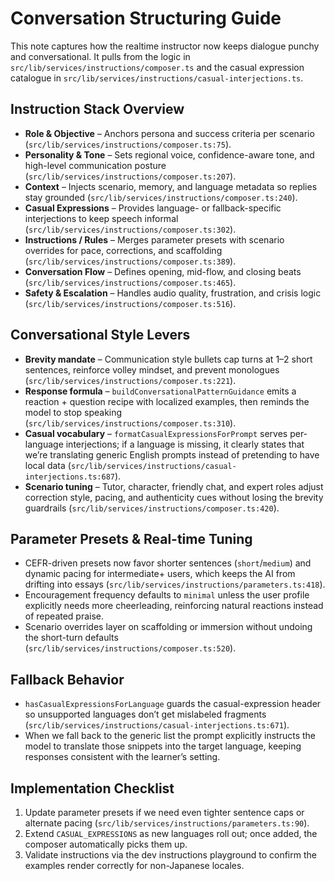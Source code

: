 # Conversation Structuring Guide

This note captures how the realtime instructor now keeps dialogue punchy and conversational. It pulls from the logic in `src/lib/services/instructions/composer.ts` and the casual expression catalogue in `src/lib/services/instructions/casual-interjections.ts`.

## Instruction Stack Overview

- **Role & Objective** – Anchors persona and success criteria per scenario (`src/lib/services/instructions/composer.ts:75`).
- **Personality & Tone** – Sets regional voice, confidence-aware tone, and high-level communication posture (`src/lib/services/instructions/composer.ts:207`).
- **Context** – Injects scenario, memory, and language metadata so replies stay grounded (`src/lib/services/instructions/composer.ts:240`).
- **Casual Expressions** – Provides language- or fallback-specific interjections to keep speech informal (`src/lib/services/instructions/composer.ts:302`).
- **Instructions / Rules** – Merges parameter presets with scenario overrides for pace, corrections, and scaffolding (`src/lib/services/instructions/composer.ts:389`).
- **Conversation Flow** – Defines opening, mid-flow, and closing beats (`src/lib/services/instructions/composer.ts:465`).
- **Safety & Escalation** – Handles audio quality, frustration, and crisis logic (`src/lib/services/instructions/composer.ts:516`).

## Conversational Style Levers

- **Brevity mandate** – Communication style bullets cap turns at 1–2 short sentences, reinforce volley mindset, and prevent monologues (`src/lib/services/instructions/composer.ts:221`).
- **Response formula** – `buildConversationalPatternGuidance` emits a reaction + question recipe with localized examples, then reminds the model to stop speaking (`src/lib/services/instructions/composer.ts:310`).
- **Casual vocabulary** – `formatCasualExpressionsForPrompt` serves per-language interjections; if a language is missing, it clearly states that we’re translating generic English prompts instead of pretending to have local data (`src/lib/services/instructions/casual-interjections.ts:687`).
- **Scenario tuning** – Tutor, character, friendly chat, and expert roles adjust correction style, pacing, and authenticity cues without losing the brevity guardrails (`src/lib/services/instructions/composer.ts:420`).

## Parameter Presets & Real-time Tuning

- CEFR-driven presets now favor shorter sentences (`short`/`medium`) and dynamic pacing for intermediate+ users, which keeps the AI from drifting into essays (`src/lib/services/instructions/parameters.ts:418`).
- Encouragement frequency defaults to `minimal` unless the user profile explicitly needs more cheerleading, reinforcing natural reactions instead of repeated praise.
- Scenario overrides layer on scaffolding or immersion without undoing the short-turn defaults (`src/lib/services/instructions/composer.ts:520`).

## Fallback Behavior

- `hasCasualExpressionsForLanguage` guards the casual-expression header so unsupported languages don’t get mislabeled fragments (`src/lib/services/instructions/casual-interjections.ts:671`).
- When we fall back to the generic list the prompt explicitly instructs the model to translate those snippets into the target language, keeping responses consistent with the learner’s setting.

## Implementation Checklist

1. Update parameter presets if we need even tighter sentence caps or alternate pacing (`src/lib/services/instructions/parameters.ts:90`).
2. Extend `CASUAL_EXPRESSIONS` as new languages roll out; once added, the composer automatically picks them up.
3. Validate instructions via the dev instructions playground to confirm the examples render correctly for non-Japanese locales.
